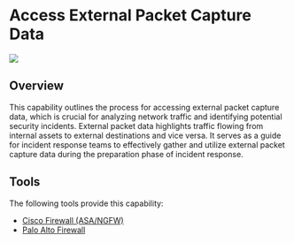 # Access External Packet Capture Data

![](https://img.shields.io/badge/P0001-preparation-white)

## Overview

This capability outlines the process for accessing external packet capture data, which is crucial for analyzing network traffic and identifying potential security incidents.  External packet data highlights traffic flowing from internal assets to external destinations and vice versa. It serves as a guide for incident response teams to effectively gather and utilize external packet capture data during the preparation phase of incident response.

## Tools
The following tools provide this capability:

- [Cisco Firewall (ASA/NGFW)](../tool/T0007/C1109.md)
- [Palo Alto Firewall](../tool/T0008/C1109.md)
